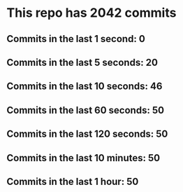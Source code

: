 # This repo has 2042 commits

## Commits in the last 1 second: 0
## Commits in the last 5 seconds: 20
## Commits in the last 10 seconds: 46
## Commits in the last 60 seconds: 50
## Commits in the last 120 seconds: 50
## Commits in the last 10 minutes: 50
## Commits in the last 1 hour: 50
